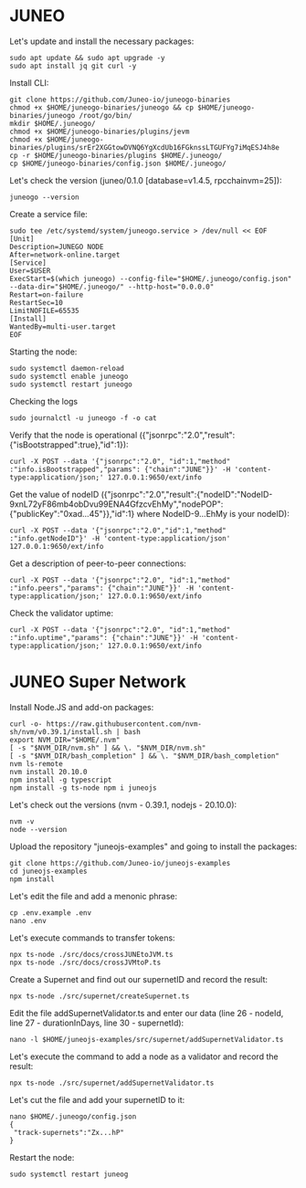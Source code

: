 # JUNEO

Let's update and install the necessary packages:
````
sudo apt update && sudo apt upgrade -y
sudo apt install jq git curl -y
````
Install CLI:
````
git clone https://github.com/Juneo-io/juneogo-binaries
chmod +x $HOME/juneogo-binaries/juneogo && cp $HOME/juneogo-binaries/juneogo /root/go/bin/
mkdir $HOME/.juneogo/
chmod +x $HOME/juneogo-binaries/plugins/jevm
chmod +x $HOME/juneogo-binaries/plugins/srEr2XGGtowDVNQ6YgXcdUb16FGknssLTGUFYg7iMqESJ4h8e
cp -r $HOME/juneogo-binaries/plugins $HOME/.juneogo/
cp $HOME/juneogo-binaries/config.json $HOME/.juneogo/
````
Let's check the version (juneo/0.1.0 [database=v1.4.5, rpcchainvm=25]):
````
juneogo --version
````
Create a service file:
````
sudo tee /etc/systemd/system/juneogo.service > /dev/null << EOF
[Unit]
Description=JUNEGO NODE
After=network-online.target
[Service]
User=$USER
ExecStart=$(which juneogo) --config-file="$HOME/.juneogo/config.json" --data-dir="$HOME/.juneogo/" --http-host="0.0.0.0"
Restart=on-failure
RestartSec=10
LimitNOFILE=65535
[Install]
WantedBy=multi-user.target
EOF
````
Starting the node:
````
sudo systemctl daemon-reload
sudo systemctl enable juneogo
sudo systemctl restart juneogo
````
Checking the logs
````
sudo journalctl -u juneogo -f -o cat
````
Verify that the node is operational ({"jsonrpc":"2.0","result":{"isBootstrapped":true},"id":1}):
````
curl -X POST --data '{"jsonrpc":"2.0", "id":1,"method" :"info.isBootstrapped","params": {"chain":"JUNE"}}' -H 'content-type:application/json;' 127.0.0.1:9650/ext/info
````
Get the value of nodeID ({"jsonrpc":"2.0","result":{"nodeID":"NodeID-9xnL72yF86mb4obDvu99ENA4GfzcvEhMy","nodePOP":{"publicKey":"0xad...45"}},"id":1} where NodeID-9...EhMy is your nodeID):
````
curl -X POST --data '{"jsonrpc":"2.0","id":1,"method" :"info.getNodeID"}' -H 'content-type:application/json' 127.0.0.1:9650/ext/info
````
Get a description of peer-to-peer connections:
````
curl -X POST --data '{"jsonrpc":"2.0", "id":1,"method" :"info.peers","params": {"chain":"JUNE"}}' -H 'content-type:application/json;' 127.0.0.1:9650/ext/info
````
Check the validator uptime:
````
curl -X POST --data '{"jsonrpc":"2.0", "id":1,"method" :"info.uptime","params": {"chain":"JUNE"}}' -H 'content-type:application/json;' 127.0.0.1:9650/ext/info
````
# JUNEO Super Network

Install Node.JS and add-on packages:
````
curl -o- https://raw.githubusercontent.com/nvm-sh/nvm/v0.39.1/install.sh | bash
export NVM_DIR="$HOME/.nvm"
[ -s "$NVM_DIR/nvm.sh" ] && \. "$NVM_DIR/nvm.sh"
[ -s "$NVM_DIR/bash_completion" ] && \. "$NVM_DIR/bash_completion"
nvm ls-remote
nvm install 20.10.0
npm install -g typescript
npm install -g ts-node npm i juneojs
````
Let's check out the versions (nvm - 0.39.1, nodejs - 20.10.0):
````
nvm -v
node --version
````
Upload the repository "juneojs-examples" and going to install the packages:
````
git clone https://github.com/Juneo-io/juneojs-examples
cd juneojs-examples
npm install
````
Let's edit the file and add a menonic phrase:
````
cp .env.example .env
nano .env
````
Let's execute commands to transfer tokens:
````
npx ts-node ./src/docs/crossJUNEtoJVM.ts
npx ts-node ./src/docs/crossJVMtoP.ts
````
Create a Supernet and find out our supernetID and record the result:
````
npx ts-node ./src/supernet/createSupernet.ts
````
Edit the file addSupernetValidator.ts and enter our data (line 26 - nodeId, line 27 - durationInDays, line 30 - supernetId):
````
nano -l $HOME/juneojs-examples/src/supernet/addSupernetValidator.ts
````
Let's execute the command to add a node as a validator and record the result:
````
npx ts-node ./src/supernet/addSupernetValidator.ts
````
Let's cut the file and add your supernetID to it:
````
nano $HOME/.juneogo/config.json
{
 "track-supernets":"Zx...hP"
}
````
Restart the node:
````
sudo systemctl restart juneog
````
